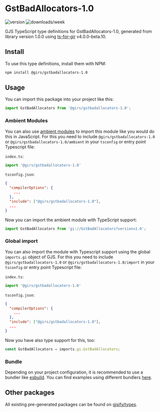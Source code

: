 
# GstBadAllocators-1.0

![version](https://img.shields.io/npm/v/@girs/gstbadallocators-1.0)
![downloads/week](https://img.shields.io/npm/dw/@girs/gstbadallocators-1.0)


GJS TypeScript type definitions for GstBadAllocators-1.0, generated from library version 1.0.0 using [ts-for-gir](https://github.com/gjsify/ts-for-gir) v4.0.0-beta.10.


## Install

To use this type definitions, install them with NPM:
```bash
npm install @girs/gstbadallocators-1.0
```

## Usage

You can import this package into your project like this:
```ts
import GstBadAllocators from '@girs/gstbadallocators-1.0';
```

### Ambient Modules

You can also use [ambient modules](https://github.com/gjsify/ts-for-gir/tree/main/packages/cli#ambient-modules) to import this module like you would do this in JavaScript.
For this you need to include `@girs/gstbadallocators-1.0` or `@girs/gstbadallocators-1.0/ambient` in your `tsconfig` or entry point Typescript file:

`index.ts`:
```ts
import '@girs/gstbadallocators-1.0'
```

`tsconfig.json`:
```json
{
  "compilerOptions": {
    ...
  },
  "include": ["@girs/gstbadallocators-1.0"],
  ...
}
```

Now you can import the ambient module with TypeScript support: 

```ts
import GstBadAllocators from 'gi://GstBadAllocators?version=1.0';
```

### Global import

You can also import the module with Typescript support using the global `imports.gi` object of GJS.
For this you need to include `@girs/gstbadallocators-1.0` or `@girs/gstbadallocators-1.0/import` in your `tsconfig` or entry point Typescript file:

`index.ts`:
```ts
import '@girs/gstbadallocators-1.0'
```

`tsconfig.json`:
```json
{
  "compilerOptions": {
    ...
  },
  "include": ["@girs/gstbadallocators-1.0"],
  ...
}
```

Now you have also type support for this, too:

```ts
const GstBadAllocators = imports.gi.GstBadAllocators;
```

### Bundle

Depending on your project configuration, it is recommended to use a bundler like [esbuild](https://esbuild.github.io/). You can find examples using different bundlers [here](https://github.com/gjsify/ts-for-gir/tree/main/examples).

## Other packages

All existing pre-generated packages can be found on [gjsify/types](https://github.com/gjsify/types).

